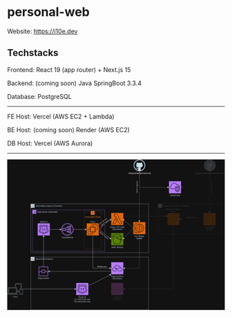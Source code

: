 # personal-web
Website: https://i10e.dev

## Techstacks
Frontend: React 19 (app router) + Next.js 15

Backend: (coming soon) Java SpringBoot 3.3.4

Database: PostgreSQL

---

FE Host: Vercel (AWS EC2 + Lambda)

BE Host: (coming soon) Render (AWS EC2)

DB Host: Vercel (AWS Aurora)

---

![i10e.dev Architecture](/public/images/i10e.dev-arch.jpg "")

